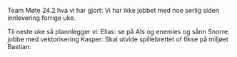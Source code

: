 Team Møte 24.2
hva vi har gjort:
Vi har ikke jobbet med noe serlig siden innlevering forrige uke.

Til neste uke så plannlegger vi:
Elias: se på AIs og enemies og sånn
Snorre: jobbe med vektorisering
Kasper: Skal utvide spillebrettet of fikse på miljøet
Bastian: